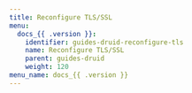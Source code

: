 ```yaml
---
title: Reconfigure TLS/SSL
menu:
  docs_{{ .version }}:
    identifier: guides-druid-reconfigure-tls
    name: Reconfigure TLS/SSL
    parent: guides-druid
    weight: 120
menu_name: docs_{{ .version }}
---
```

